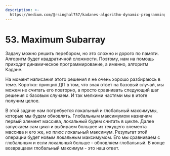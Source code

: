 ```yaml
---
description: >-
  https://medium.com/@rsinghal757/kadanes-algorithm-dynamic-programming-how-and-why-does-it-work-3fd8849ed73d
---
```


# 53. Maximum Subarray

Задачу можно решить перебором, но это сложно и дорого по памяти. Алгоритм будет квадратичной сложности. Поэтому, нам на помощь приходит динамическое программирование, а именно, алгоритм Кадане.&#x20;

На момент написания этого решения я не очень хорошо разбираюсь в теме. Коротко: принцип ДП в том, что зная ответ на базовый случай, мы можем не считать его повторно, а просто сравнивать следующий шаг решения с базовым случаем. И так мелкими частями мы в итоге получим целое.

В этой задаче нам потребуется локальный и глобальный максимумы, которые мы будем обновлять. Глобальным максимумом назначим первый элемент массива, локальный будем считать в цикле. Далее запускаем сам цикл и выбираем большее из текущего элемента массива и его же, но плюс локальный максимум. Результат этой операции будет новым локальным максимумом. Его мы сравниваем с глобальным и если локальный больше - обновляем глобальный. В конце возвращаем глобальный максимум - это наш ответ.
